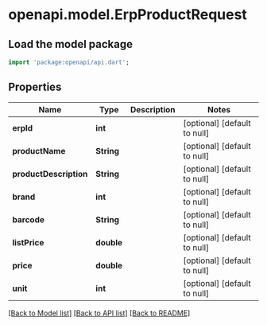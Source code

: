 # openapi.model.ErpProductRequest

## Load the model package
```dart
import 'package:openapi/api.dart';
```

## Properties
Name | Type | Description | Notes
------------ | ------------- | ------------- | -------------
**erpId** | **int** |  | [optional] [default to null]
**productName** | **String** |  | [optional] [default to null]
**productDescription** | **String** |  | [optional] [default to null]
**brand** | **int** |  | [optional] [default to null]
**barcode** | **String** |  | [optional] [default to null]
**listPrice** | **double** |  | [optional] [default to null]
**price** | **double** |  | [optional] [default to null]
**unit** | **int** |  | [optional] [default to null]

[[Back to Model list]](../README.md#documentation-for-models) [[Back to API list]](../README.md#documentation-for-api-endpoints) [[Back to README]](../README.md)


